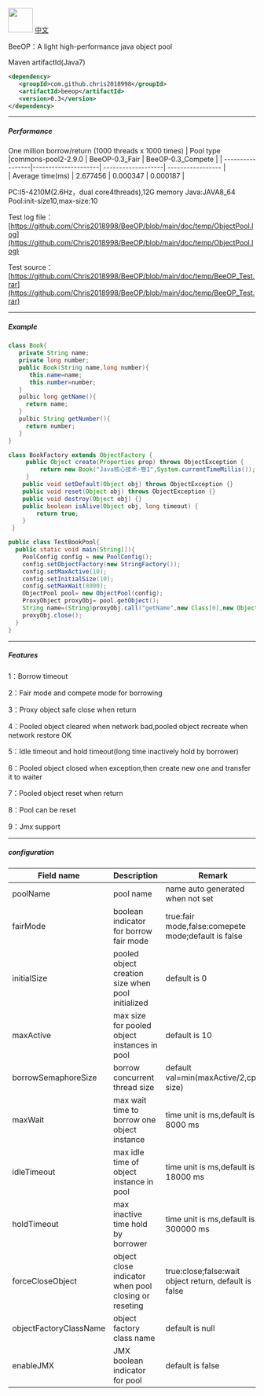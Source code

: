 <img height="50px" width="50px" src="https://github.com/Chris2018998/BeeCP/blob/master/doc/individual/bee.png"></img> <a href="https://github.com/Chris2018998/BeeOP/blob/main/README_ZH.md">中文</a>

BeeOP：A light high-performance java object pool

Maven artifactId(Java7)
```xml
<dependency>
   <groupId>com.github.chris2018998</groupId>
   <artifactId>beeop</artifactId>
   <version>0.3</version>
</dependency>
```
---

##### Performance 
One million borrow/return (1000 threads x 1000 times)
|    Pool type     |commons-pool2-2.9.0  |  BeeOP-0.3_Fair    | BeeOP-0.3_Compete |
| -----------------|---------------------| -------------------| ----------------- |  
| Average time(ms) | 2.677456            | 0.000347           |  0.000187         |

PC:I5-4210M(2.6Hz，dual core4threads),12G memory Java:JAVA8_64 Pool:init-size10,max-size:10

Test log file：[https://github.com/Chris2018998/BeeOP/blob/main/doc/temp/ObjectPool.log](https://github.com/Chris2018998/BeeOP/blob/main/doc/temp/ObjectPool.log)

Test source：[https://github.com/Chris2018998/BeeOP/blob/main/doc/temp/BeeOP_Test.rar](https://github.com/Chris2018998/BeeOP/blob/main/doc/temp/BeeOP_Test.rar)

---

##### Example

```java
class Book{
   private String name;
   private long number;
   public Book(String name,long number){
      this.name=name;
      this.number=number;
   }
   pulbic long getName(){
     return name;
   }
   pulbic String getNumber(){
     return number;
   }
}
```
 
```java
class BookFactory extends ObjectFactory {
     public Object create(Properties prop) throws ObjectException {
         return new Book("Java核心技术·卷1",System.currentTimeMillis());
     }
    public void setDefault(Object obj) throws ObjectException {}
    public void reset(Object obj) throws ObjectException {}
    public void destroy(Object obj) {}
    public boolean isAlive(Object obj, long timeout) {
        return true;
    }
 }
 ```
 
 ```java
 public class TestBookPool{
   public static void main(String[]){
     PoolConfig config = new PoolConfig();
     config.setObjectFactory(new StringFactory());
     config.setMaxActive(10);
     config.setInitialSize(10);
     config.setMaxWait(8000);
     ObjectPool pool= new ObjectPool(config);
     ProxyObject proxyObj= pool.getObject();
     String name=(String)proxyObj.call("getName",new Class[0],new Object[0]);
     proxyObj.close();
   }
 }
 
```
---
##### Features

1：Borrow timeout

2：Fair mode and compete mode for borrowing 

3：Proxy object safe close when return

4：Pooled object cleared when network bad,pooled object recreate when network restore OK

5：Idle timeout and hold timeout(long time inactively hold by borrower)

6：Pooled object closed when exception,then create new one and transfer it to waiter

7：Pooled object reset when return

8：Pool can be reset

9：Jmx support

 
---
##### configuration
|     Field name         |       Description                               |   Remark                                                    |
| ---------------------  | ------------------------------------------------| -----------------------------------------------------------|
|poolName               |pool name                                         | name auto generated when not set                          |
|fairMode               |boolean indicator for borrow fair mode           |true:fair mode,false:comepete mode;default is false         |
|initialSize            |pooled object creation size when pool initialized|default is 0                                                |
|maxActive              |max size for pooled object instances in pool     |default is 10                                               | 
|borrowSemaphoreSize    |borrow concurrent thread size                    |default val=min(maxActive/2,cpu size)                       |                       
|maxWait                |max wait time to borrow one object instance      |time unit is ms,default is 8000 ms                          |                       
|idleTimeout            |max idle time of object instance in pool         |time unit is ms,default is 18000 ms                         |  
|holdTimeout            |max inactive time hold by borrower               |time unit is ms,default is 300000 ms                        |  
|forceCloseObject       |object close indicator when pool closing or reseting|true:close;false:wait object return, default is false    |            |waitTimeToClearPool     |park time to clear when checked object is in using state|effected  when forceCloseObject==true               |                              |idleCheckTimeInterval   |scan thread time interval to check idle object |time unit is ms,default is 300000 ms                         |
|objectFactoryClassName  |object factory class name                      |default is null                                              |
|enableJMX               |JMX boolean indicator for pool                 |default is false                                             |


